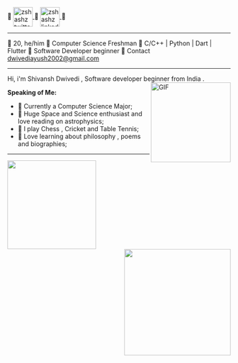 
🔹
<a href="https://twitter.com/Shivans52149281">
  <img align="center" alt="zshashz twitter" width="44px" src="https://cdn.jsdelivr.net/npm/simple-icons@v3/icons/twitter.svg" />
</a>
🔹
<a href="www.linkedin.com/in/shivansh-dwivedi-198066143">
  <img align="center" alt="zshashz linkedin" width="44px" src="https://cdn.jsdelivr.net/npm/simple-icons@v3/icons/linkedin.svg" />
</a>
🔹

---

🔸 20, he/him 
🔸 Computer Science Freshman
🔸 C/C++ | Python | Dart | Flutter
🔸 Software Developer beginner
🔸 Contact [dwivediayush2002@gmail.com](dwivediayush2002@gmail.com)

---

Hi, i'm Shivansh Dwivedi , Software developer beginner from India .
</br>
<img align="right" height='180px' alt="GIF" src="https://media.giphy.com/media/kkpcRessCvNyo/giphy.gif" />

**Speaking of Me:**

- 🚀 Currently a Computer Science Major;
- 🚀 Huge Space and Science enthusiast and love reading on astrophysics;
- 🚀 I play Chess , Cricket and Table Tennis;
- 🚀 Love learning about philosophy , poems and biographies;

---


<img height='200px' src="https://github-readme-stats.vercel.app/api?username=shivansh-magnus&show_icons=true&theme=radical"><img height='240px' align="right" src="https://github-readme-stats.vercel.app/api/top-langs/?username=shivansh-magnus&exclude_repo=shivansh-magnus.github.io&show_icons=true&theme=radical">
